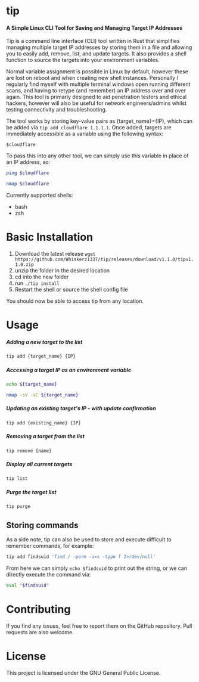 # tip 
#### A Simple Linux CLI Tool for Saving and Managing Target IP Addresses

Tip is a command line interface (CLI) tool written in Rust that simplifies managing multiple target IP addresses by storing them in a file and allowing you to easily add, remove, list, and update targets. It also provides a shell function to source the targets into your environment variables.

Normal variable assignment is possible in Linux by default, however these are lost on reboot and when creating new shell instances. Personally I regularly find myself with multiple terminal windows open running different scans, and having to retype (and remember) an IP address over and over again. This tool is primarly designed to aid penetration testers and ethical hackers, however will also be useful for network engineers/admins whilst testing connectivity and troubleshooting.

The tool works by storing key-value pairs as {target_name}={IP}, which can be added via ```tip add cloudflare 1.1.1.1```. Once added, targets are immediately accessible as a variable using the following syntax: 

```$cloudflare```

To pass this into any other tool, we can simply use this variable in place of an IP address, so: 

```bash
ping $cloudflare
```
```bash
nmap $cloudflare
```

Currently supported shells:

* bash
* zsh

# Basic Installation

1. Download the latest release ```wget https://github.com/Whiskerz1337/tip/releases/download/v1.1.0/tipv1.1.0.zip```
2. unzip the folder in the desired location
3. cd into the new folder
4. run ```./tip install```
5. Restart the shell or source the shell config file

You should now be able to access tip from any location.

# Usage

##### Adding a new target to the list
```bash
tip add {target_name} {IP}
```

##### Accessing a target IP as an environment variable
```bash
echo ${target_name}
```
```bash
nmap -sV -sC ${target_name}
```

##### Updating an existing target's IP - with update confirmation
```bash
tip add {existing_name} {IP}
```

##### Removing a target from the list
```bash
tip remove {name}
```

##### Display all current targets
```bash
tip list
```

##### Purge the target list
```bash
tip purge
```

## Storing commands

As a side note, tip can also be used to store and execute difficult to remember commands, for example:

```bash
tip add findsuid 'find / -perm -u=s -type f 2>/dev/null'
```

From here we can simply ```echo $findsuid``` to print out the string, or we can directly execute the command via:

```bash
eval "$findsuid"
```

# Contributing
If you find any issues, feel free to report them on the GitHub repository. Pull requests are also welcome.

# License
This project is licensed under the GNU General Public License.

